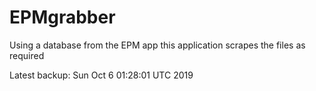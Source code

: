 # EPMgrabber
Using a database from the EPM app this application scrapes the files as required


Latest backup: Sun Oct 6 01:28:01 UTC 2019
